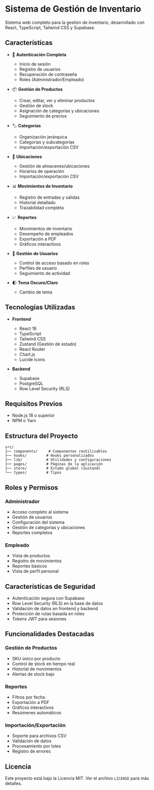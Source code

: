 # Sistema de Gestión de Inventario

Sistema web completo para la gestión de inventario, desarrollado con React, TypeScript, Tailwind CSS y Supabase.

## Características

- 🔐 **Autenticación Completa**
  - Inicio de sesión
  - Registro de usuarios
  - Recuperación de contraseña
  - Roles (Administrador/Empleado)

- 📦 **Gestión de Productos**
  - Crear, editar, ver y eliminar productos
  - Gestión de stock
  - Asignación de categorías y ubicaciones
  - Seguimiento de precios

- 🏷️ **Categorías**
  - Organización jerárquica
  - Categorías y subcategorías
  - Importación/exportación CSV

- 📍 **Ubicaciones**
  - Gestión de almacenes/ubicaciones
  - Horarios de operación
  - Importación/exportación CSV

- 📊 **Movimientos de Inventario**
  - Registro de entradas y salidas
  - Historial detallado
  - Trazabilidad completa

- 📈 **Reportes**
  - Movimientos de inventario
  - Desempeño de empleados
  - Exportación a PDF
  - Gráficos interactivos

- 👥 **Gestión de Usuarios**
  - Control de acceso basado en roles
  - Perfiles de usuario
  - Seguimiento de actividad

- 🌓 **Tema Oscuro/Claro**
  - Cambio de tema

## Tecnologías Utilizadas

- **Frontend**
  - React 18
  - TypeScript
  - Tailwind CSS
  - Zustand (Gestión de estado)
  - React Router
  - Chart.js
  - Lucide Icons

- **Backend**
  - Supabase
  - PostgreSQL
  - Row Level Security (RLS)

## Requisitos Previos

- Node.js 18 o superior
- NPM o Yarn

## Estructura del Proyecto

```
src/
├── components/     # Componentes reutilizables
├── hooks/         # Hooks personalizados
├── lib/           # Utilidades y configuraciones
├── pages/         # Páginas de la aplicación
├── store/         # Estado global (Zustand)
└── types/         # Tipos
```

## Roles y Permisos

### Administrador
- Acceso completo al sistema
- Gestión de usuarios
- Configuración del sistema
- Gestión de categorías y ubicaciones
- Reportes completos

### Empleado
- Vista de productos
- Registro de movimientos
- Reportes básicos
- Vista de perfil personal

## Características de Seguridad

- Autenticación segura con Supabase
- Row Level Security (RLS) en la base de datos
- Validación de datos en frontend y backend
- Protección de rutas basada en roles
- Tokens JWT para sesiones

## Funcionalidades Destacadas

### Gestión de Productos
- SKU único por producto
- Control de stock en tiempo real
- Historial de movimientos
- Alertas de stock bajo

### Reportes
- Filtros por fecha
- Exportación a PDF
- Gráficos interactivos
- Resúmenes automáticos

### Importación/Exportación
- Soporte para archivos CSV
- Validación de datos
- Procesamiento por lotes
- Registro de errores

## Licencia

Este proyecto está bajo la Licencia MIT. Ver el archivo `LICENSE` para más detalles.
